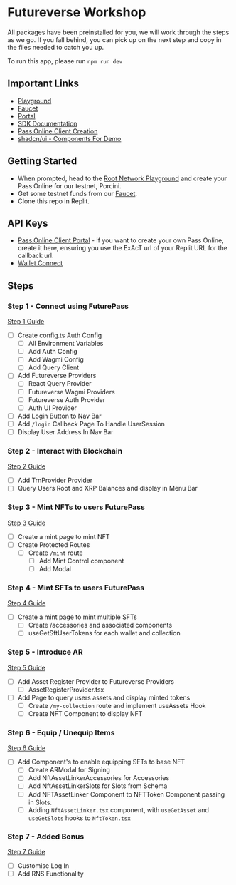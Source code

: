 # Futureverse Workshop

All packages have been preinstalled for you, we will work through the steps as we go. If you fall behind, you can pick up on the next step and copy in the files needed to catch you up.

To run this app, please run `npm run dev`

## Important Links

- [Playground](https://playground.therootnetwork.com/)
- [Faucet](https://faucet.rootnet.cloud/)
- [Portal](https://portal.rootnet.live/)
- [SDK Documentation](https://docs.futureverse.com/dev/)
- [Pass.Online Client Creation](https://login.passonline.cloud/manageclients)
- [shadcn/ui - Components For Demo](https://ui.shadcn.com/docs)

## Getting Started

- When prompted, head to the [Root Network Playground](https://playground.therootnetwork.com/) and create your Pass.Online for our testnet, Porcini.
- Get some testnet funds from our [Faucet](https://faucet.rootnet.cloud/).
- Clone this repo in Replit.

## API Keys

- [Pass.Online Client Portal](https://login.passonline.cloud/manageclients) - If you want to create your own Pass Online, create it here, ensuring you use the ExAcT url of your Replit URL for the callback url.
- [Wallet Connect](https://cloud.reown.com/sign-in)

## Steps

### Step 1 - Connect using FuturePass

[Step 1 Guide](docs/step-1.md)

- [ ] Create config.ts Auth Config
  - [ ] All Environment Variables
  - [ ] Add Auth Config
  - [ ] Add Wagmi Config
  - [ ] Add Query Client
- [ ] Add Futureverse Providers
  - [ ] React Query Provider
  - [ ] Futureverse Wagmi Providers
  - [ ] Futureverse Auth Provider
  - [ ] Auth UI Provider
- [ ] Add Login Button to Nav Bar
- [ ] Add `/login` Callback Page To Handle UserSession
- [ ] Display User Address In Nav Bar

### Step 2 - Interact with Blockchain

[Step 2 Guide](docs/step-2.md)

- [ ] Add TrnProvider Provider
- [ ] Query Users Root and XRP Balances and display in Menu Bar

### Step 3 - Mint NFTs to users FuturePass

[Step 3 Guide](docs/step-3.md)

- [ ] Create a mint page to mint NFT
- [ ] Create Protected Routes
  - [ ] Create `/mint` route
    - [ ] Add Mint Control component
    - [ ] Add Modal

### Step 4 - Mint SFTs to users FuturePass

[Step 4 Guide](docs/step-4.md)

- [ ] Create a mint page to mint multiple SFTs
  - [ ] Create /accessories and associated components
  - [ ] useGetSftUserTokens for each wallet and collection

### Step 5 - Introduce AR

[Step 5 Guide](docs/step-5.md)

- [ ] Add Asset Register Provider to Futureverse Providers
  - [ ] AssetRegisterProvider.tsx
- [ ] Add Page to query users assets and display minted tokens
  - [ ] Create `/my-collection` route and implement useAssets Hook
  - [ ] Create NFT Component to display NFT

### Step 6 - Equip / Unequip Items

[Step 6 Guide](docs/step-6.md)

- [ ] Add Component's to enable equipping SFTs to base NFT
  - [ ] Create ARModal for Signing
  - [ ] Add NftAssetLinkerAccessories for Accessories
  - [ ] Add NftAssetLinkerSlots for Slots from Schema
  - [ ] Add NFTAssetLinker Component to NFTToken Component passing in Slots.
  - [ ] Adding `NftAssetLinker.tsx` component, with `useGetAsset` and `useGetSlots` hooks to `NftToken.tsx`

### Step 7 - Added Bonus

[Step 7 Guide](docs/step-7.md)

- [ ] Customise Log In
- [ ] Add RNS Functionality
